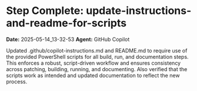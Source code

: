 # Step Complete: update-instructions-and-readme-for-scripts

**Date:** 2025-05-14_13-32-53
**Agent:** GitHub Copilot

Updated .github/copilot-instructions.md and README.md to require use of the provided PowerShell scripts for all build, run, and documentation steps. This enforces a robust, script-driven workflow and ensures consistency across patching, building, running, and documenting. Also verified that the scripts work as intended and updated documentation to reflect the new process.
